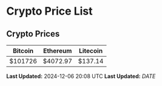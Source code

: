 # Crypto Price List

## Crypto Prices
| Bitcoin | Ethereum | Litecoin |
| ------- | -------- | -------- |
| $101726 | $4072.97 | $137.14 |
**Last Updated:** 2024-12-06 20:08 UTC
**Last Updated:** $DATE$
